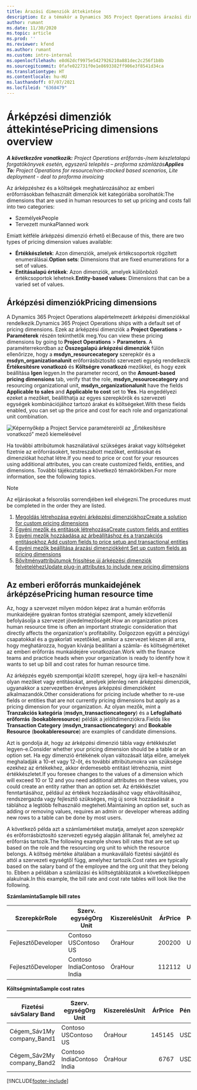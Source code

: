 ```yaml
---
title: Árazási dimenziók áttekintése
description: Ez a témakör a Dynamics 365 Project Operations árazási dimenzióiról nyújt információkat.
author: rumant
ms.date: 11/30/2020
ms.topic: article
ms.prod: ''
ms.reviewer: kfend
ms.author: rumant
ms.custom: intro-internal
ms.openlocfilehash: e8d62dcf9975e5427926210a881dec2c256f1b8b
ms.sourcegitcommit: 0fafe022731f0e1e8693382ff906e3f8541d34ca
ms.translationtype: HT
ms.contentlocale: hu-HU
ms.lasthandoff: 07/07/2021
ms.locfileid: "6368479"
---
```

# <a name="pricing-dimensions-overview"></a><span data-ttu-id="25f92-103">Árképzési dimenziók áttekintése</span><span class="sxs-lookup"><span data-stu-id="25f92-103">Pricing dimensions overview</span></span>

<span data-ttu-id="25f92-104">_**A következőre vonatkozik:** Project Operations erőforrás-/nem készletalapú forgatókönyvek esetén, egyszerű telepítés – proforma számlázás_</span><span class="sxs-lookup"><span data-stu-id="25f92-104">_**Applies To:** Project Operations for resource/non-stocked based scenarios, Lite deployment - deal to proforma invoicing_</span></span>

<span data-ttu-id="25f92-105">Az árképzéshez és a költségek meghatározásához az emberi erőforrásokban felhasznált dimenziók két kategóriába sorolhatók:</span><span class="sxs-lookup"><span data-stu-id="25f92-105">The dimensions that are used in human resources to set up pricing and costs fall into two categories:</span></span>

- <span data-ttu-id="25f92-106">Személyek</span><span class="sxs-lookup"><span data-stu-id="25f92-106">People</span></span>
- <span data-ttu-id="25f92-107">Tervezett munka</span><span class="sxs-lookup"><span data-stu-id="25f92-107">Planned work</span></span>

<span data-ttu-id="25f92-108">Emiatt kétféle árképzési dimenzió érhető el:</span><span class="sxs-lookup"><span data-stu-id="25f92-108">Because of this, there are two types of pricing dimension values available:</span></span>

- <span data-ttu-id="25f92-109">**Értékkészletek**: Azon dimenziók, amelyek értékcsoportok rögzített enumerálásai.</span><span class="sxs-lookup"><span data-stu-id="25f92-109">**Option sets**: Dimensions that are fixed enumerations for a set of values.</span></span>
- <span data-ttu-id="25f92-110">**Entitásalapú értékek**: Azon dimenziók, amelyek különböző értékcsoportok lehetnek.</span><span class="sxs-lookup"><span data-stu-id="25f92-110">**Entity-based values**: Dimensions that can be a varied set of values.</span></span>

## <a name="pricing-dimensions"></a><span data-ttu-id="25f92-111">Árképzési dimenziók</span><span class="sxs-lookup"><span data-stu-id="25f92-111">Pricing dimensions</span></span>

<span data-ttu-id="25f92-112">A Dynamics 365 Project Operations alapértelmezett árképzési dimenziókkal rendelkezik.</span><span class="sxs-lookup"><span data-stu-id="25f92-112">Dynamics 365 Project Operations ships with a default set of pricing dimensions.</span></span> <span data-ttu-id="25f92-113">Ezek az árképzési dimenziók a **Project Operations** > **Paraméterek** részén tekinthetők meg.</span><span class="sxs-lookup"><span data-stu-id="25f92-113">You can view these pricing dimensions by going to **Project Operations** > **Parameters**.</span></span> <span data-ttu-id="25f92-114">A paraméterrekordban az **Összegalapú árképzési dimenziók** fülön ellenőrizze, hogy a **msdyn_resourcecategory** szerepkör és a **msdyn_organizationalunit** erőforrásbiztosító szervezeti egység rendelkezik **Értékesítésre vonatkozó** és **Költségre vonatkozó** mezőkkel, és hogy ezek beállítása **Igen** legyen.</span><span class="sxs-lookup"><span data-stu-id="25f92-114">In the parameter record, on the **Amount-based pricing dimensions** tab, verify that the role, **msdyn_resourcecategory** and resourcing organizational unit, **msdyn_organizationalunit** have the fields **Applicable to sales** and **Applicable to cost** set to **Yes**.</span></span> <span data-ttu-id="25f92-115">Ha engedélyezi ezeket a mezőket, beállíthatja az egyes szerepkörök és szervezeti egységek kombinációjához tartozó árakat és költségeket.</span><span class="sxs-lookup"><span data-stu-id="25f92-115">With these fields enabled, you can set up the price and cost for each role and organizational unit combination.</span></span>

![Képernyőkép a Project Service paramétereiről az „Értékesítésre vonatkozó” mező kiemelésével](media/PS-OOB-parameters.png)

<span data-ttu-id="25f92-117">Ha további attribútumok használatával szükséges árakat vagy költségeket fizetnie az erőforrásokért, testreszabott mezőket, entitásokat és dimenziókat hozhat létre.</span><span class="sxs-lookup"><span data-stu-id="25f92-117">If you need to price or cost for your resources using additional attributes, you can create customized fields, entities, and dimensions.</span></span> <span data-ttu-id="25f92-118">További tájékoztatás a következő témakörökben.</span><span class="sxs-lookup"><span data-stu-id="25f92-118">For more information, see the following topics.</span></span> 
  
  > [!NOTE]
  > <span data-ttu-id="25f92-119">Az eljárásokat a felsorolás sorrendjében kell elvégezni.</span><span class="sxs-lookup"><span data-stu-id="25f92-119">The procedures must be completed in the order they are listed.</span></span>

1. [<span data-ttu-id="25f92-120">Megoldás létrehozása egyéni árképzési dimenziókhoz</span><span class="sxs-lookup"><span data-stu-id="25f92-120">Create a solution for custom pricing dimensions</span></span>](../sales/create-solution-custompd.md)
2. [<span data-ttu-id="25f92-121">Egyéni mezők és entitások létrehozása</span><span class="sxs-lookup"><span data-stu-id="25f92-121">Create custom fields and entities</span></span>](create-custom-fields-entities-pricing-dimensions.md)
3. [<span data-ttu-id="25f92-122">Egyéni mezők hozzáadása az árbeállításhoz és a tranzakciós entitásokhoz </span><span class="sxs-lookup"><span data-stu-id="25f92-122">Add custom fields to price setup and transactional entities</span></span>](add-custom-fields-price-setup-transactional-entities.md)
4. [<span data-ttu-id="25f92-123">Egyéni mezők beállítása árazási dimenziókként </span><span class="sxs-lookup"><span data-stu-id="25f92-123">Set up custom fields as pricing dimensions</span></span>](set-up-custom-fields-pricing-dimensions.md)
5. [<span data-ttu-id="25f92-124">Bővítményattribútumok frissítése új árképzési dimenziók felvételéhez</span><span class="sxs-lookup"><span data-stu-id="25f92-124">Update plug-in attributes to include new pricing dimensions</span></span>](update-plugin-attributes-pd.md)


## <a name="pricing-human-resource-time"></a><span data-ttu-id="25f92-125">Az emberi erőforrás munkaidejének árképzése</span><span class="sxs-lookup"><span data-stu-id="25f92-125">Pricing human resource time</span></span>
<span data-ttu-id="25f92-126">Az, hogy a szervezet milyen módon képez árat a humán erőforrás munkaidejére gyakran fontos stratégiai szempont, amely közvetlenül befolyásolja a szervezet jövedelmezőségét.</span><span class="sxs-lookup"><span data-stu-id="25f92-126">How an organization prices human resource time is often an important strategic consideration that directly affects the organization's profitability.</span></span> <span data-ttu-id="25f92-127">Dolgozzon együtt a pénzügyi csapatokkal és a gyakorlati vezetőkkel, amikor a szervezet készen áll arra, hogy meghatározza, hogyan kívánja beállítani a számla- és költségmértéket az emberi erőforrás munkaidejére vonatkozóan.</span><span class="sxs-lookup"><span data-stu-id="25f92-127">Work with the finance teams and practice heads when your organization is ready to identify how it wants to set up bill and cost rates for human resource time.</span></span>

<span data-ttu-id="25f92-128">Az árképzés egyéb szempontjai között szerepel, hogy újra kell-e használni olyan mezőket vagy entitásokat, amelyek jelenleg nem árképzési dimenziók, ugyanakkor a szervezetben érvényes árképzési dimenzióként alkalmazandók.</span><span class="sxs-lookup"><span data-stu-id="25f92-128">Other considerations for pricing include whether to re-use fields or entities that are not currently pricing dimensions but apply as a pricing dimension for your organization.</span></span> <span data-ttu-id="25f92-129">Az olyan mezők, mint a **Tranzakciós kategória** (**msdyn_transactioncategory**) és a **Lefoglalható erőforrás** (**bookableresource**) példák a jelöltdimenziókra.</span><span class="sxs-lookup"><span data-stu-id="25f92-129">Fields like **Transaction Category** (**msdyn_transactioncategory**) and **Bookable Resource** (**bookableresource**) are examples of candidate dimensions.</span></span> 

<span data-ttu-id="25f92-130">Azt is gondolja át, hogy az árképzési dimenzió tábla vagy értékkészlet legyen-e.</span><span class="sxs-lookup"><span data-stu-id="25f92-130">Consider whether your pricing dimension should be a table or an option set.</span></span> <span data-ttu-id="25f92-131">Ha egy dimenzió értékének olyan változásait látja előre, amelyek meghaladják a 10-et vagy 12-őt, és további attribútumokra van szüksége ezekhez az értékekhez, akkor érdemesebb entitást létrehoznia, mint értékkészletet.</span><span class="sxs-lookup"><span data-stu-id="25f92-131">If you foresee changes to the values of a dimension which will exceed 10 or 12 and you need additional attributes on these values, you could create an entity rather than an option set.</span></span> <span data-ttu-id="25f92-132">Az értékkészlet fenntartásához, például az értékek hozzáadásához vagy eltávolításához, rendszergazda vagy fejlesztő szükséges, míg új sorok hozzáadását a táblához a legtöbb felhasználó megteheti.</span><span class="sxs-lookup"><span data-stu-id="25f92-132">Maintaining an option set, such as adding or removing values, requires an admin or developer whereas adding new rows to a table can be done by most users.</span></span>

<span data-ttu-id="25f92-133">A következő példa azt a számlamértéket mutatja, amelyet azon szerepkör és erőforrásbiztosító szervezeti egység alapján állítanak fel, amelyhez az erőforrás tartozik.</span><span class="sxs-lookup"><span data-stu-id="25f92-133">The following example shows bill rates that are set up based on the role and the resourcing org unit to which the resource belongs.</span></span> <span data-ttu-id="25f92-134">A költség mértéke általában a munkavállaló fizetési sávjától és attól a szervezeti egységtől függ, amelyhez tartozik.</span><span class="sxs-lookup"><span data-stu-id="25f92-134">Cost rates are typically based on the salary band of the employee and the org unit that they belong to.</span></span> <span data-ttu-id="25f92-135">Ebben a példában a számlázási és költségtáblázatok a következőképpen alakulnak.</span><span class="sxs-lookup"><span data-stu-id="25f92-135">In this example, the bill rate and cost rate tables will look like the following.</span></span>

<span data-ttu-id="25f92-136">**Számlaminta**</span><span class="sxs-lookup"><span data-stu-id="25f92-136">**Sample bill rates**</span></span>

| <span data-ttu-id="25f92-137">Szerepkör</span><span class="sxs-lookup"><span data-stu-id="25f92-137">Role</span></span>        | <span data-ttu-id="25f92-138">Szerv. egység</span><span class="sxs-lookup"><span data-stu-id="25f92-138">Org Unit</span></span>    |<span data-ttu-id="25f92-139">Kiszerelés</span><span class="sxs-lookup"><span data-stu-id="25f92-139">Unit</span></span>      |<span data-ttu-id="25f92-140">Ár</span><span class="sxs-lookup"><span data-stu-id="25f92-140">Price</span></span>      |<span data-ttu-id="25f92-141">Pénznem</span><span class="sxs-lookup"><span data-stu-id="25f92-141">Currency</span></span>  |
| ------------|-------------|----------|----------:|----------|
| <span data-ttu-id="25f92-142">Fejlesztő</span><span class="sxs-lookup"><span data-stu-id="25f92-142">Developer</span></span>   | <span data-ttu-id="25f92-143">Contoso US</span><span class="sxs-lookup"><span data-stu-id="25f92-143">Contoso US</span></span>  |<span data-ttu-id="25f92-144">Óra</span><span class="sxs-lookup"><span data-stu-id="25f92-144">Hour</span></span> | <span data-ttu-id="25f92-145">200</span><span class="sxs-lookup"><span data-stu-id="25f92-145">200</span></span>|<span data-ttu-id="25f92-146">USD</span><span class="sxs-lookup"><span data-stu-id="25f92-146">USD</span></span>     |
| <span data-ttu-id="25f92-147">Fejlesztő</span><span class="sxs-lookup"><span data-stu-id="25f92-147">Developer</span></span>   | <span data-ttu-id="25f92-148">Contoso India</span><span class="sxs-lookup"><span data-stu-id="25f92-148">Contoso India</span></span> |<span data-ttu-id="25f92-149">Óra</span><span class="sxs-lookup"><span data-stu-id="25f92-149">Hour</span></span>|   <span data-ttu-id="25f92-150">112</span><span class="sxs-lookup"><span data-stu-id="25f92-150">112</span></span>|<span data-ttu-id="25f92-151">USD</span><span class="sxs-lookup"><span data-stu-id="25f92-151">USD</span></span>     |


<span data-ttu-id="25f92-152">**Költségminta**</span><span class="sxs-lookup"><span data-stu-id="25f92-152">**Sample cost rates**</span></span>

| <span data-ttu-id="25f92-153">Fizetési sáv</span><span class="sxs-lookup"><span data-stu-id="25f92-153">Salary Band</span></span>     | <span data-ttu-id="25f92-154">Szerv. egység</span><span class="sxs-lookup"><span data-stu-id="25f92-154">Org Unit</span></span>    |<span data-ttu-id="25f92-155">Kiszerelés</span><span class="sxs-lookup"><span data-stu-id="25f92-155">Unit</span></span>      |<span data-ttu-id="25f92-156">Ár</span><span class="sxs-lookup"><span data-stu-id="25f92-156">Price</span></span>      |<span data-ttu-id="25f92-157">Pénznem</span><span class="sxs-lookup"><span data-stu-id="25f92-157">Currency</span></span>  |
| ----------------|-------------|----------|----------:|----------|
| <span data-ttu-id="25f92-158">Cégem_Sáv1</span><span class="sxs-lookup"><span data-stu-id="25f92-158">My company_Band1</span></span> | <span data-ttu-id="25f92-159">Contoso US</span><span class="sxs-lookup"><span data-stu-id="25f92-159">Contoso US</span></span>  |<span data-ttu-id="25f92-160">Óra</span><span class="sxs-lookup"><span data-stu-id="25f92-160">Hour</span></span> | <span data-ttu-id="25f92-161">145</span><span class="sxs-lookup"><span data-stu-id="25f92-161">145</span></span>|<span data-ttu-id="25f92-162">USD</span><span class="sxs-lookup"><span data-stu-id="25f92-162">USD</span></span>     |
| <span data-ttu-id="25f92-163">Cégem_Sáv2</span><span class="sxs-lookup"><span data-stu-id="25f92-163">My company_Band2</span></span> | <span data-ttu-id="25f92-164">Contoso India</span><span class="sxs-lookup"><span data-stu-id="25f92-164">Contoso India</span></span> |<span data-ttu-id="25f92-165">Óra</span><span class="sxs-lookup"><span data-stu-id="25f92-165">Hour</span></span>|   <span data-ttu-id="25f92-166">67</span><span class="sxs-lookup"><span data-stu-id="25f92-166">67</span></span>|<span data-ttu-id="25f92-167">USD</span><span class="sxs-lookup"><span data-stu-id="25f92-167">USD</span></span>     |


[!INCLUDE[footer-include](../includes/footer-banner.md)]